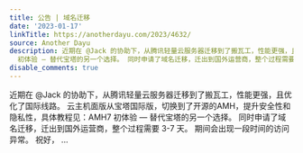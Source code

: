 ```yaml
---
title: 公告 | 域名迁移
date: '2023-01-17'
linkTitle: https://anotherdayu.com/2023/4632/
source: Another Dayu
description: 近期在 @Jack 的协助下，从腾讯轻量云服务器迁移到了搬瓦工，性能更强，且优化了国际线路。 云主机面版从宝塔国际版，切换到了开源的AMH，提升安全性和隐私性，具体教程见：AMH7
  初体验 — 替代宝塔的另一个选择。 同时申请了域名迁移，迁出到国外运营商，整个过程需要 3-7 天。 期间会出现一段时间的访问异常。 祝好， ...
disable_comments: true
---
```

近期在 @Jack 的协助下，从腾讯轻量云服务器迁移到了搬瓦工，性能更强，且优化了国际线路。 云主机面版从宝塔国际版，切换到了开源的AMH，提升安全性和隐私性，具体教程见：AMH7 初体验 — 替代宝塔的另一个选择。 同时申请了域名迁移，迁出到国外运营商，整个过程需要 3-7 天。 期间会出现一段时间的访问异常。 祝好， ...